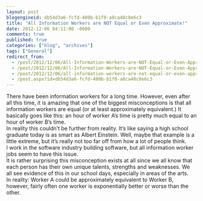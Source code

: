 ```yaml
---
layout: post
blogengineid: db54d3a6-fcfd-400b-b1f0-a8ca48c8e6c3
title: "All Information Workers are NOT Equal or Even Approximate!"
date: 2012-12-06 04:11:00 -0600
comments: true
published: true
categories: ["blog", "archives"]
tags: ["General"]
redirect_from: 
  - /post/2012/12/06/All-Information-Workers-are-NOT-Equal-or-Even-Approximate!.aspx
  - /post/2012/12/06/All-Information-Workers-are-NOT-Equal-or-Even-Approximate!
  - /post/2012/12/06/all-information-workers-are-not-equal-or-even-approximate!
  - /post.aspx?id=db54d3a6-fcfd-400b-b1f0-a8ca48c8e6c3
---
```

<!-- more -->

There have been information workers for a long time. However, even after all this time, it is amazing that one of the biggest misconceptions is that all information workers are equal (or at least approximately equivalent.) It basically goes like this: an hour of worker A’s time is pretty much equal to an hour of worker B’s time.  
In reality this couldn’t be further from reality. It’s like saying a high school graduate today is as smart as Albert Einstein. Well, maybe that example is a little extreme, but it’s really not too far off from how a lot of people think.  
I work in the software industry building software, but all information worker jobs seem to have this issue.  
It is rather surprising this misconception exists at all since we all know that each person has their own unique talents, strengths and weaknesses. We all see evidence of this in our school days, especially in areas of the arts.  
In reality: Worker A could be approximately equivalent to Worker B, however, fairly often one worker is exponentially better or worse than the other.

